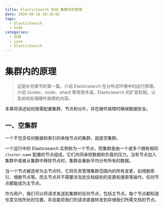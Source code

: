 ```yaml
---
title: ElasticSearch 实战 集群内的原理
date: 2020-08-10 10:16:02
tags:
  - ElasticSearch
  - hide
categories:
  - 后端
  - java
  - ElasticSearch
---
```


# 集群内的原理

> 这是补充章节的第一篇，介绍 Elasticsearch 在分布式环境中的运行原理。介绍 cluster、node、shard 等常用术语，Elasticsearch 的扩容机制，以及如何处理硬件故障的内容。

本章将讲述如何按需配置集群、节点和分片，并在硬件故障时确保数据安全。

## 一、空集群

一个不包含任何数据和索引的单独节点的集群，就是空集群。

一个运行中的 Elasticsearch 实例称为一个节点，而集群是由一个或多个拥有相同 `cluster.name` 配置的节点组成，它们共同承担数据和负载的压力。当有节点加入集群中或者从集群中移除节点时，集群会重新平均分布所有的数据。

当一个节点被选举为主节点时，它将负责管理集群范围内的所有变更，如增删索引、增删节点等。而主节点并不需要涉及到文档级别的变更和搜索等操作。任何节点都能成为主节点。

作为用户，我们可以将请求发送到集群的任何节点，包括主节点。每个节点都知道任意文档所处的位置，并且能将我们的请求直接转发到存储我们所需文档的节点。